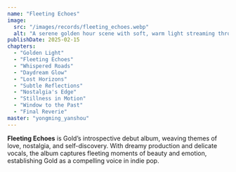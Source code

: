 ```yaml
---
name: "Fleeting Echoes"
image:
  src: "/images/records/fleeting_echoes.webp"
  alt: "A serene golden hour scene with soft, warm light streaming through an open window overlooking a minimalist landscape, evoking nostalgia and introspection."
publishDate: 2025-02-15
chapters:
  - "Golden Light"
  - "Fleeting Echoes"
  - "Whispered Roads"
  - "Daydream Glow"
  - "Lost Horizons"
  - "Subtle Reflections"
  - "Nostalgia's Edge"
  - "Stillness in Motion"
  - "Window to the Past"
  - "Final Reverie"
master: "yongming_yanshou"
---
```


**Fleeting Echoes** is Gold’s introspective debut album, weaving themes of love, nostalgia, and self-discovery. With dreamy production and delicate vocals, the album captures fleeting moments of beauty and emotion, establishing Gold as a compelling voice in indie pop.
